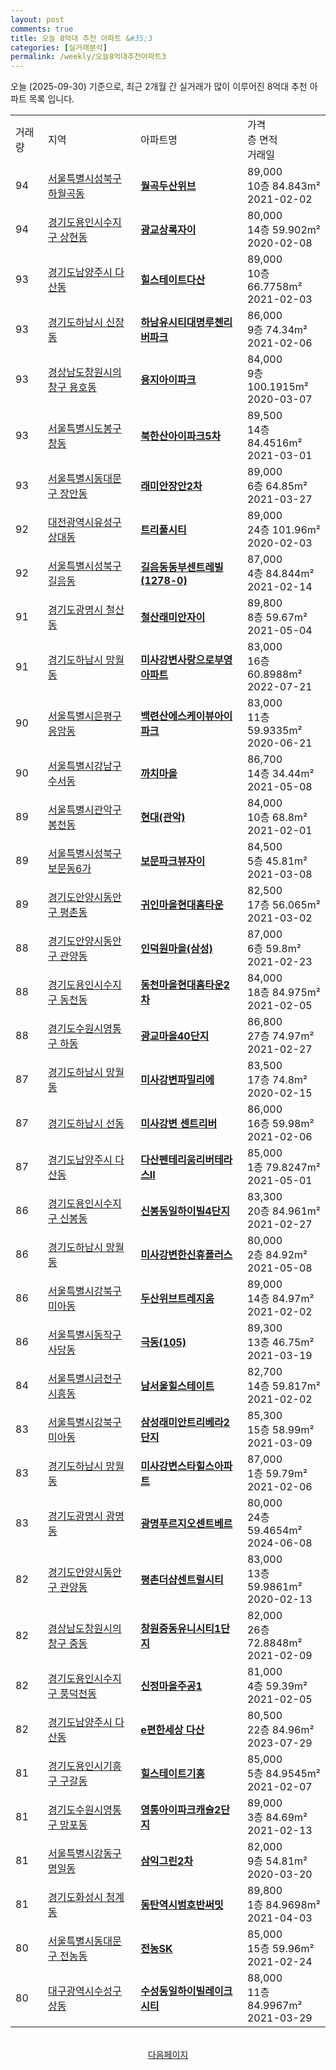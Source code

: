 ```yaml
---
layout: post
comments: true
title: 오늘 8억대 추천 아파트 &#35;3
categories: [실거래분석]
permalink: /weekly/오늘8억대추천아파트3
---
```


오늘 (2025-09-30) 기준으로, 최근 2개월 간 실거래가 많이 이루어진 8억대 추천 아파트 목록 입니다.

<table class="sortable">
  <tr>
    <td>거래량</td>
    <td>지역</td>
    <td>아파트명</td>
    <td>가격<br>층 면적<br>거래일</td>
  </tr>

  <tr class="item">
    <td>94</td>
    <td><a href="/apt/서울특별시성북구하월곡동">서울특별시성북구 하월곡동</a></td>
    <td style="font-weight: bold;"><a href="/apt/서울특별시성북구하월곡동월곡두산위브">월곡두산위브</a></td>
    <td>89,000<br>10층  84.843m²<br>2021-02-02</td>
  </tr>

  <tr class="item">
    <td>94</td>
    <td><a href="/apt/경기도용인시수지구상현동">경기도용인시수지구 상현동</a></td>
    <td style="font-weight: bold;"><a href="/apt/경기도용인시수지구상현동광교상록자이">광교상록자이</a></td>
    <td>80,000<br>14층  59.902m²<br>2020-02-08</td>
  </tr>

  <tr class="item">
    <td>93</td>
    <td><a href="/apt/경기도남양주시다산동">경기도남양주시 다산동</a></td>
    <td style="font-weight: bold;"><a href="/apt/경기도남양주시다산동힐스테이트다산">힐스테이트다산</a></td>
    <td>89,000<br>10층  66.7758m²<br>2021-02-03</td>
  </tr>

  <tr class="item">
    <td>93</td>
    <td><a href="/apt/경기도하남시신장동">경기도하남시 신장동</a></td>
    <td style="font-weight: bold;"><a href="/apt/경기도하남시신장동하남유시티대명루첸리버파크">하남유시티대명루첸리버파크</a></td>
    <td>86,000<br>9층  74.34m²<br>2021-02-06</td>
  </tr>

  <tr class="item">
    <td>93</td>
    <td><a href="/apt/경상남도창원시의창구용호동">경상남도창원시의창구 용호동</a></td>
    <td style="font-weight: bold;"><a href="/apt/경상남도창원시의창구용호동용지아이파크">용지아이파크</a></td>
    <td>84,000<br>9층  100.1915m²<br>2020-03-07</td>
  </tr>

  <tr class="item">
    <td>93</td>
    <td><a href="/apt/서울특별시도봉구창동">서울특별시도봉구 창동</a></td>
    <td style="font-weight: bold;"><a href="/apt/서울특별시도봉구창동북한산아이파크5차">북한산아이파크5차</a></td>
    <td>89,500<br>14층  84.4516m²<br>2021-03-01</td>
  </tr>

  <tr class="item">
    <td>93</td>
    <td><a href="/apt/서울특별시동대문구장안동">서울특별시동대문구 장안동</a></td>
    <td style="font-weight: bold;"><a href="/apt/서울특별시동대문구장안동래미안장안2차">래미안장안2차</a></td>
    <td>89,000<br>6층  64.85m²<br>2021-03-27</td>
  </tr>

  <tr class="item">
    <td>92</td>
    <td><a href="/apt/대전광역시유성구상대동">대전광역시유성구 상대동</a></td>
    <td style="font-weight: bold;"><a href="/apt/대전광역시유성구상대동트리풀시티">트리풀시티</a></td>
    <td>89,000<br>24층  101.96m²<br>2020-02-03</td>
  </tr>

  <tr class="item">
    <td>92</td>
    <td><a href="/apt/서울특별시성북구길음동">서울특별시성북구 길음동</a></td>
    <td style="font-weight: bold;"><a href="/apt/서울특별시성북구길음동길음동동부센트레빌(1278-0)">길음동동부센트레빌(1278-0)</a></td>
    <td>87,000<br>4층  84.844m²<br>2021-02-14</td>
  </tr>

  <tr class="item">
    <td>91</td>
    <td><a href="/apt/경기도광명시철산동">경기도광명시 철산동</a></td>
    <td style="font-weight: bold;"><a href="/apt/경기도광명시철산동철산래미안자이">철산래미안자이</a></td>
    <td>89,800<br>8층  59.67m²<br>2021-05-04</td>
  </tr>

  <tr class="item">
    <td>91</td>
    <td><a href="/apt/경기도하남시망월동">경기도하남시 망월동</a></td>
    <td style="font-weight: bold;"><a href="/apt/경기도하남시망월동미사강변사랑으로부영아파트">미사강변사랑으로부영아파트</a></td>
    <td>83,000<br>16층  60.8988m²<br>2022-07-21</td>
  </tr>

  <tr class="item">
    <td>90</td>
    <td><a href="/apt/서울특별시은평구응암동">서울특별시은평구 응암동</a></td>
    <td style="font-weight: bold;"><a href="/apt/서울특별시은평구응암동백련산에스케이뷰아이파크">백련산에스케이뷰아이파크</a></td>
    <td>83,000<br>11층  59.9335m²<br>2020-06-21</td>
  </tr>

  <tr class="item">
    <td>90</td>
    <td><a href="/apt/서울특별시강남구수서동">서울특별시강남구 수서동</a></td>
    <td style="font-weight: bold;"><a href="/apt/서울특별시강남구수서동까치마을">까치마을</a></td>
    <td>86,700<br>14층  34.44m²<br>2021-05-08</td>
  </tr>

  <tr class="item">
    <td>89</td>
    <td><a href="/apt/서울특별시관악구봉천동">서울특별시관악구 봉천동</a></td>
    <td style="font-weight: bold;"><a href="/apt/서울특별시관악구봉천동현대(관악)">현대(관악)</a></td>
    <td>84,000<br>10층  68.8m²<br>2021-02-01</td>
  </tr>

  <tr class="item">
    <td>89</td>
    <td><a href="/apt/서울특별시성북구보문동6가">서울특별시성북구 보문동6가</a></td>
    <td style="font-weight: bold;"><a href="/apt/서울특별시성북구보문동6가보문파크뷰자이">보문파크뷰자이</a></td>
    <td>84,500<br>5층  45.81m²<br>2021-03-08</td>
  </tr>

  <tr class="item">
    <td>89</td>
    <td><a href="/apt/경기도안양시동안구평촌동">경기도안양시동안구 평촌동</a></td>
    <td style="font-weight: bold;"><a href="/apt/경기도안양시동안구평촌동귀인마을현대홈타운">귀인마을현대홈타운</a></td>
    <td>82,500<br>17층  56.065m²<br>2021-03-02</td>
  </tr>

  <tr class="item">
    <td>88</td>
    <td><a href="/apt/경기도안양시동안구관양동">경기도안양시동안구 관양동</a></td>
    <td style="font-weight: bold;"><a href="/apt/경기도안양시동안구관양동인덕원마을(삼성)">인덕원마을(삼성)</a></td>
    <td>87,000<br>6층  59.8m²<br>2021-02-23</td>
  </tr>

  <tr class="item">
    <td>88</td>
    <td><a href="/apt/경기도용인시수지구동천동">경기도용인시수지구 동천동</a></td>
    <td style="font-weight: bold;"><a href="/apt/경기도용인시수지구동천동동천마을현대홈타운2차">동천마을현대홈타운2차</a></td>
    <td>84,000<br>18층  84.975m²<br>2021-02-05</td>
  </tr>

  <tr class="item">
    <td>88</td>
    <td><a href="/apt/경기도수원시영통구하동">경기도수원시영통구 하동</a></td>
    <td style="font-weight: bold;"><a href="/apt/경기도수원시영통구하동광교마을40단지">광교마을40단지</a></td>
    <td>86,800<br>27층  74.97m²<br>2021-02-27</td>
  </tr>

  <tr class="item">
    <td>87</td>
    <td><a href="/apt/경기도하남시망월동">경기도하남시 망월동</a></td>
    <td style="font-weight: bold;"><a href="/apt/경기도하남시망월동미사강변파밀리에">미사강변파밀리에</a></td>
    <td>83,500<br>17층  74.8m²<br>2020-02-15</td>
  </tr>

  <tr class="item">
    <td>87</td>
    <td><a href="/apt/경기도하남시선동">경기도하남시 선동</a></td>
    <td style="font-weight: bold;"><a href="/apt/경기도하남시선동미사강변센트리버">미사강변 센트리버</a></td>
    <td>86,000<br>16층  59.98m²<br>2021-02-06</td>
  </tr>

  <tr class="item">
    <td>87</td>
    <td><a href="/apt/경기도남양주시다산동">경기도남양주시 다산동</a></td>
    <td style="font-weight: bold;"><a href="/apt/경기도남양주시다산동다산펜테리움리버테라스Ⅱ">다산펜테리움리버테라스Ⅱ</a></td>
    <td>85,000<br>1층  79.8247m²<br>2021-05-01</td>
  </tr>

  <tr class="item">
    <td>86</td>
    <td><a href="/apt/경기도용인시수지구신봉동">경기도용인시수지구 신봉동</a></td>
    <td style="font-weight: bold;"><a href="/apt/경기도용인시수지구신봉동신봉동일하이빌4단지">신봉동일하이빌4단지</a></td>
    <td>83,300<br>20층  84.961m²<br>2021-02-27</td>
  </tr>

  <tr class="item">
    <td>86</td>
    <td><a href="/apt/경기도하남시망월동">경기도하남시 망월동</a></td>
    <td style="font-weight: bold;"><a href="/apt/경기도하남시망월동미사강변한신휴플러스">미사강변한신휴플러스</a></td>
    <td>80,000<br>2층  84.92m²<br>2021-05-08</td>
  </tr>

  <tr class="item">
    <td>86</td>
    <td><a href="/apt/서울특별시강북구미아동">서울특별시강북구 미아동</a></td>
    <td style="font-weight: bold;"><a href="/apt/서울특별시강북구미아동두산위브트레지움">두산위브트레지움</a></td>
    <td>89,000<br>14층  84.97m²<br>2021-02-02</td>
  </tr>

  <tr class="item">
    <td>86</td>
    <td><a href="/apt/서울특별시동작구사당동">서울특별시동작구 사당동</a></td>
    <td style="font-weight: bold;"><a href="/apt/서울특별시동작구사당동극동(105)">극동(105)</a></td>
    <td>89,300<br>13층  46.75m²<br>2021-03-19</td>
  </tr>

  <tr class="item">
    <td>84</td>
    <td><a href="/apt/서울특별시금천구시흥동">서울특별시금천구 시흥동</a></td>
    <td style="font-weight: bold;"><a href="/apt/서울특별시금천구시흥동남서울힐스테이트">남서울힐스테이트</a></td>
    <td>82,700<br>14층  59.817m²<br>2021-02-02</td>
  </tr>

  <tr class="item">
    <td>83</td>
    <td><a href="/apt/서울특별시강북구미아동">서울특별시강북구 미아동</a></td>
    <td style="font-weight: bold;"><a href="/apt/서울특별시강북구미아동삼성래미안트리베라2단지">삼성래미안트리베라2단지</a></td>
    <td>85,300<br>15층  58.99m²<br>2021-03-09</td>
  </tr>

  <tr class="item">
    <td>83</td>
    <td><a href="/apt/경기도하남시망월동">경기도하남시 망월동</a></td>
    <td style="font-weight: bold;"><a href="/apt/경기도하남시망월동미사강변스타힐스아파트">미사강변스타힐스아파트</a></td>
    <td>87,000<br>1층  59.79m²<br>2021-02-06</td>
  </tr>

  <tr class="item">
    <td>83</td>
    <td><a href="/apt/경기도광명시광명동">경기도광명시 광명동</a></td>
    <td style="font-weight: bold;"><a href="/apt/경기도광명시광명동광명푸르지오센트베르">광명푸르지오센트베르</a></td>
    <td>80,000<br>24층  59.4654m²<br>2024-06-08</td>
  </tr>

  <tr class="item">
    <td>82</td>
    <td><a href="/apt/경기도안양시동안구관양동">경기도안양시동안구 관양동</a></td>
    <td style="font-weight: bold;"><a href="/apt/경기도안양시동안구관양동평촌더샵센트럴시티">평촌더샵센트럴시티</a></td>
    <td>83,000<br>13층  59.9861m²<br>2020-02-13</td>
  </tr>

  <tr class="item">
    <td>82</td>
    <td><a href="/apt/경상남도창원시의창구중동">경상남도창원시의창구 중동</a></td>
    <td style="font-weight: bold;"><a href="/apt/경상남도창원시의창구중동창원중동유니시티1단지">창원중동유니시티1단지</a></td>
    <td>82,000<br>26층  72.8848m²<br>2021-02-09</td>
  </tr>

  <tr class="item">
    <td>82</td>
    <td><a href="/apt/경기도용인시수지구풍덕천동">경기도용인시수지구 풍덕천동</a></td>
    <td style="font-weight: bold;"><a href="/apt/경기도용인시수지구풍덕천동신정마을주공1">신정마을주공1</a></td>
    <td>81,000<br>4층  59.39m²<br>2021-02-05</td>
  </tr>

  <tr class="item">
    <td>82</td>
    <td><a href="/apt/경기도남양주시다산동">경기도남양주시 다산동</a></td>
    <td style="font-weight: bold;"><a href="/apt/경기도남양주시다산동e편한세상다산">e편한세상 다산</a></td>
    <td>80,500<br>22층  84.96m²<br>2023-07-29</td>
  </tr>

  <tr class="item">
    <td>81</td>
    <td><a href="/apt/경기도용인시기흥구구갈동">경기도용인시기흥구 구갈동</a></td>
    <td style="font-weight: bold;"><a href="/apt/경기도용인시기흥구구갈동힐스테이트기흥">힐스테이트기흥</a></td>
    <td>85,000<br>5층  84.9545m²<br>2021-02-07</td>
  </tr>

  <tr class="item">
    <td>81</td>
    <td><a href="/apt/경기도수원시영통구망포동">경기도수원시영통구 망포동</a></td>
    <td style="font-weight: bold;"><a href="/apt/경기도수원시영통구망포동영통아이파크캐슬2단지">영통아이파크캐슬2단지</a></td>
    <td>89,000<br>3층  84.69m²<br>2021-02-13</td>
  </tr>

  <tr class="item">
    <td>81</td>
    <td><a href="/apt/서울특별시강동구명일동">서울특별시강동구 명일동</a></td>
    <td style="font-weight: bold;"><a href="/apt/서울특별시강동구명일동삼익그린2차">삼익그린2차</a></td>
    <td>82,000<br>9층  54.81m²<br>2020-03-20</td>
  </tr>

  <tr class="item">
    <td>81</td>
    <td><a href="/apt/경기도화성시청계동">경기도화성시 청계동</a></td>
    <td style="font-weight: bold;"><a href="/apt/경기도화성시청계동동탄역시범호반써밋">동탄역시범호반써밋</a></td>
    <td>89,800<br>1층  84.9698m²<br>2021-04-03</td>
  </tr>

  <tr class="item">
    <td>80</td>
    <td><a href="/apt/서울특별시동대문구전농동">서울특별시동대문구 전농동</a></td>
    <td style="font-weight: bold;"><a href="/apt/서울특별시동대문구전농동전농SK">전농SK</a></td>
    <td>85,000<br>15층  59.96m²<br>2021-02-24</td>
  </tr>

  <tr class="item">
    <td>80</td>
    <td><a href="/apt/대구광역시수성구상동">대구광역시수성구 상동</a></td>
    <td style="font-weight: bold;"><a href="/apt/대구광역시수성구상동수성동일하이빌레이크시티">수성동일하이빌레이크시티</a></td>
    <td>88,000<br>11층  84.9967m²<br>2021-03-29</td>
  </tr>

  <tr>
      <script async src="https://pagead2.googlesyndication.com/pagead/js/adsbygoogle.js?client=ca-pub-3485438051770037"
          crossorigin="anonymous"></script>
      <ins class="adsbygoogle"
          style="display:block"
          data-ad-format="fluid"
          data-ad-layout-key="-fb+5w+4e-db+86"
          data-ad-client="ca-pub-3485438051770037"
          data-ad-slot="1827090281"></ins>
      <script>
          (adsbygoogle = window.adsbygoogle || []).push({});
      </script>
  </tr>
    
</table>

<br>
<center><a href="/weekly/오늘8억대추천아파트">다음페이지</a></center>
<br><br>
